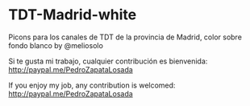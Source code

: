 # TDT-Madrid-white
Picons para los canales de TDT de la provincia de Madrid, color sobre fondo blanco by @meliosolo

Si te gusta mi trabajo, cualquier contribución es bienvenida: http://paypal.me/PedroZapataLosada

If you enjoy my job, any contribution is welcomed: http://paypal.me/PedroZapataLosada
